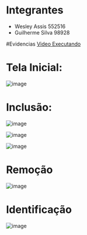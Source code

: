 # Integrantes 
* Wesley Assis 552516
* Guilherme Silva 98928

#Evidencias
[Video Executando](https://drive.google.com/file/d/1L6dfeYs5pqttVmLPUAhBwcWZOTbWd5zc/view?usp=sharing)



# Tela Inicial:


![image](https://github.com/user-attachments/assets/1ee92590-3c6b-4bf8-9616-8b70a60444df)

# Inclusão:


![image](https://github.com/user-attachments/assets/4506b257-ccd6-4ad0-9ce4-6e9b8c158ccc)

![image](https://github.com/user-attachments/assets/fdd0ae88-8302-4520-bc84-99dd57eb248c)

![image](https://github.com/user-attachments/assets/6442a0f4-5d42-4464-9199-775649cc78ea)

# Remoção


![image](https://github.com/user-attachments/assets/ea7aaed3-7d35-4663-ad5e-285391fffb78)

# Identificação


![image](https://github.com/user-attachments/assets/4ea9b568-0126-4838-8eba-a299d10f2f11)





